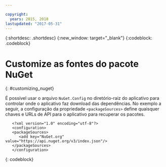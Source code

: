 ```yaml
---

copyright:
  years: 2015, 2018
lastupdated: "2017-05-31"
---
```


{:shortdesc: .shortdesc}
{:new_window: target="_blank"}
{:codeblock: .codeblock}


# Customize as fontes do pacote NuGet
{: #customizing_nuget}

É possível usar o arquivo `NuGet.Config` no diretório-raiz do aplicativo para controlar onde o aplicativo faz download das dependências. No exemplo a seguir, a configuração da propriedade `<packageSources>` define quaisquer chaves e URLs de API para o aplicativo para recuperar os pacotes.
```
   <?xml version="1.0" encoding="utf-8"?>
   <configuration>
   <packageSources>
      <add key="NuGet.org" value="https://api.nuget.org/v3/index.json"/>
   </packageSources>
   </configuration>
```
{: codeblock}
